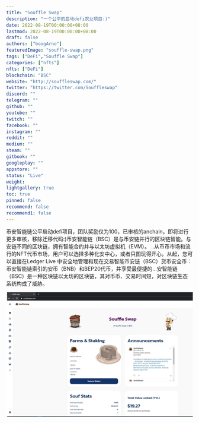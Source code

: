 ```yaml
---
title: "Souffle Swap"
description: "一个公平的启动defi农业项目:)"
date: 2022-08-19T00:00:00+08:00
lastmod: 2022-08-19T00:00:00+08:00
draft: false
authors: ["boogArno"]
featuredImage: "souffle-swap.png"
tags: ["DeFi","Souffle Swap"]
categories: ["nfts"]
nfts: ["DeFi"]
blockchain: "BSC"
website: "http://souffleswap.com/"
twitter: "https://twitter.com/Souffleswap"
discord: ""
telegram: ""
github: ""
youtube: ""
twitch: ""
facebook: ""
instagram: ""
reddit: ""
medium: ""
steam: ""
gitbook: ""
googleplay: ""
appstore: ""
status: "Live"
weight: 
lightgallery: true
toc: true
pinned: false
recommend: false
recommend1: false
---
```


币安智能链公平启动defi项目，团队奖励仅为100，已审核的anchain，即将进行更多审核，移除迁移代码:)币安智能链（BSC）是与币安链并行的区块链智能。与安链不同的区块链，拥有智能合约并与以太坊虚拟机（EVM）。 ..从币币市场和流行的NFT代币市场，用户可以选择多种化安中心，或者只图玩得开心。从起，您可以直接在Ledger Live 中安全地管理和现在交易智能币安链（BSC）货币安全币：币安智能链索引的安币（BNB）和BEP20代币，并享受最便捷的...安智能链（BSC）是一种区块链以太坊的区块链，其对币币、交易时间短，对区块链生态系统构成了威胁。

![souffleswap-dapp-defi-bsc-image1_ee3d113143322f76fe8d3fd556f87411](souffleswap-dapp-defi-bsc-image1_ee3d113143322f76fe8d3fd556f87411.png)